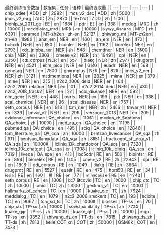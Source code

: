 最终训练指令数据
| 数据集 | 任务 | 语种 | 最终选取量 |
| --- | --- | --- | --- |
| chip_cdee | ADD | zh | 2992 |
| imcs_v2_dac | ADD | zh | 5000 |
| imcs_v2_mrg | ADD | zh | 2870 |
| text2dt | ADD | zh | 1500 |
| bionlp_st_2011_ge | EE | en | 1684 |
| pdr | EE | en | 338 |
| meddg | MRD | zh | 10000 |
| meddialog_mrd | MRD | en | 10000 |
| xywy_disease | MRD | zh | 6391 |
| paramed | MT-zh2en | zh-en | 62127 |
| zhiwang_mt | MT-zh2en | zh-en | 11986 |
| anat_em | NER | en | 1160 |
| an_em | NER | en | 473 |
| bc5cdr | NER | en | 650 |
| bioinfer | NER | en | 1162 |
| biorelex | NER | en | 2793 |
| cdr_jnlpba_ner | NER | zh | 548 |
| chemdner | NER | en | 3500 |
| chia | NER | en | 3808 |
| cmeee_v2 | NER | zh | 19491 |
| cpi | NER | en | 2350 |
| ddi_corpus | NER | en | 657 |
| diakg | NER | zh | 2977 |
| drugprot | NER | en | 4521 |
| ebm_pico | NER | en | 6140 |
| euadr | NER | en | 568 |
| genetag | NER | en | 7500 |
| gnormplus | NER | en | 820 |
| imcs_v2_ner | NER | zh | 3121 |
| medmentions | NER | en | 2825 |
| mirna | NER | en | 379 |
| mlee | NER | en | 255 |
| n2c2_2006_deid | NER | en | 464 |
| n2c2_2010_relation | NER | en | 101 |
| n2c2_2014_deid | NER | en | 430 |
| n2c2_2018_track2 | NER | en | 22 |
| ncbi_disease | NER | en | 592 |
| nlm_gene | NER | en | 448 |
| osiris | NER | en | 199 |
| pdr | NER | en | 338 |
| scai_chemical | NER | en | 96 |
| scai_disease | NER | en | 757 |
| seth_corpus | NER | en | 818 |
| tcm_ner | NER | zh | 2466 |
| tmvar_v1 | NER | en | 333 |
| tmvar_v2 | NER | en | 299 |
| verspoor_2013 | NER | en | 209 |
| evidence_inference | QA_choice | en | 11061 |
| medqa_zh_5options | QA_choice | zh | 10000 |
| med_qa_en | QA_choice | en | 11195 |
| pubmed_qa | QA_choice | en | 495 |
| sciq | QA_choice | en | 12846 |
| tcm_literature_qa | QA_cqa | zh | 10000 |
| bentsao_livercancer | QA_sqa | zh | 911 |
| bentsao_llamadata | QA_sqa | zh | 8651 |
| huatuogpt_sft_data_v1 | QA_sqa | zh | 100000 |
| icliniq_10k_chatdoctor | QA_sqa | en | 7320 |
| icliniq_10k_chatgpt | QA_sqa | en | 7308 |
| icliniq_10k_icliniq | QA_sqa | en | 7319 |
| liveqa | QA_sqa | en | 418 |
| bc5cdr | RE | en | 500 |
| bioinfer | RE | en | 894 |
| biorelex | RE | en | 1405 |
| cmeie_v2 | RE | zh | 22942 |
| cpi | RE | en | 1808 |
| ddi_corpus | RE | en | 1049 |
| diakg | RE | zh | 3664 |
| drugprot | RE | en | 5527 |
| euadr | RE | en | 475 |
| hprd50 | RE | en | 34 |
| iepa | RE | en | 160 |
| lll | RE | en | 77 |
| mimicause | RE | en | 4342 |
| seth_corpus | RE | en | 1008 |
| bc7_litcovid | TC | en | 10000 |
| chip_ctc | TC | zh | 10000 |
| cmid | TC | zh | 10000 |
| geokhoj_v1 | TC | en | 10000 |
| hallmarks_of_cancer | TC | en | 10000 |
| kuake_qic | TC | zh | 7624 |
| meddialog | TC | en | 1079 |
| n2c2_2006_smokers | TC | en | 193 |
| scicite | TC | en | 9067 |
| tcm_sd_tc | TC | zh | 10000 |
| biosses | TP-ss | en | 70 |
| chip_sts | TP-ss | zh | 10000 |
| covid_similarity | TP-ss | zh | 7735 |
| kuake_qqr | TP-ss | zh | 10000 |
| kuake_qtr | TP-ss | zh | 10000 |
| mqp | TP-ss | en | 3352 |
| zhiwang_ds_en | TT-ds | en | 7815 |
| zhiwang_ds_zh | TT-ds | zh | 7813 |
| belle_COT_cn | COT | zh | 50000 |
| GSM8k | COT | en | 7473 |
